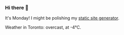 ### Hi there :wave:

It's Monday! I might be polishing my [static site generator](https://github.com/bewuethr/pandoc-bash-blog).

Weather in Toronto: overcast, at -4°C.
